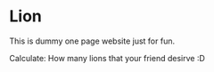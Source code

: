 # Lion
This is dummy one page website just for fun.

Calculate: How many lions that your friend desirve :D
